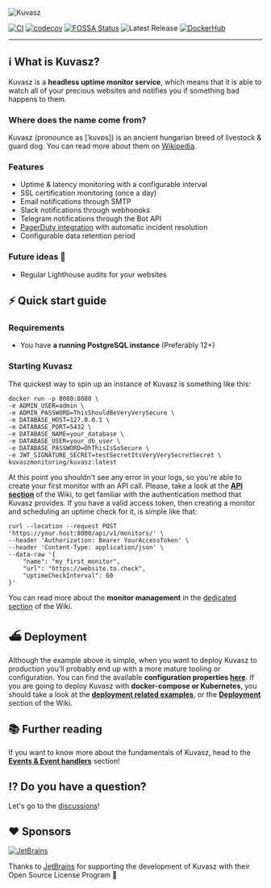 ![Kuvasz](https://github.com/kuvasz-uptime/kuvasz/raw/main/docs/kuvasz_banner.png)

[![CI](https://github.com/kuvasz-uptime/kuvasz/actions/workflows/main.yml/badge.svg)](https://github.com/kuvasz-uptime/kuvasz/actions/workflows/main.yml)
[![codecov](https://codecov.io/gh/kuvasz-uptime/kuvasz/branch/main/graph/badge.svg?token=67X0CD3CGY)](https://codecov.io/gh/kuvasz-uptime/kuvasz)
[![FOSSA Status](https://app.fossa.com/api/projects/git%2Bgithub.com%2Fkuvasz-uptime%2Fkuvasz.svg?type=shield)](https://app.fossa.com/projects/git%2Bgithub.com%2Fkuvasz-uptime%2Fkuvasz?ref=badge_shield)
![Latest Release](https://badgen.net/github/release/kuvasz-uptime/kuvasz)
[![DockerHub](https://badgen.net/badge/docker/hub/blue?icon=docker)](https://hub.docker.com/r/kuvaszmonitoring/kuvasz)

---

## ℹ️ What is Kuvasz?

Kuvasz is a **headless uptime monitor service**, which means that it is able to watch all of your precious websites and notifies you if something bad happens to them.

### Where does the name come from?

Kuvasz (pronounce as [ˈkuvɒs]) is an ancient hungarian breed of livestock & guard dog. You can read more about them on [Wikipedia](https://en.wikipedia.org/wiki/Kuvasz).

### Features

- Uptime & latency monitoring with a configurable interval
- SSL certification monitoring (once a day)
- Email notifications through SMTP
- Slack notifications through webhoooks
- Telegram notifications through the Bot API
- [PagerDuty integration](https://github.com/kuvasz-uptime/kuvasz/blob/main/docs/Integrating-with-PagerDuty.md) with automatic incident resolution
- Configurable data retention period

### Future ideas 🚧

- Regular Lighthouse audits for your websites

## ⚡️  Quick start guide

### Requirements

- You have **a running PostgreSQL instance** (Preferably 12+)

### Starting Kuvasz

The quickest way to spin up an instance of Kuvasz is something like this:

```shell
docker run -p 8080:8080 \
-e ADMIN_USER=admin \
-e ADMIN_PASSWORD=ThisShouldBeVeryVerySecure \
-e DATABASE_HOST=127.0.0.1 \
-e DATABASE_PORT=5432 \
-e DATABASE_NAME=your_database \
-e DATABASE_USER=your_db_user \
-e DATABASE_PASSWORD=OhThisIsSoSecure \
-e JWT_SIGNATURE_SECRET=testSecretItsVeryVerySecretSecret \
kuvaszmonitoring/kuvasz:latest
```

At this point you shouldn't see any error in your logs, so you're able to create your first monitor with an API call. Please, take a look at the [**API section**](https://github.com/kuvasz-uptime/kuvasz/wiki/API) of the Wiki, to get familiar with the authentication method that Kuvasz provides.
If you have a valid access token, then creating a monitor and scheduling an uptime check for it, is simple like that:

```shell
curl --location --request POST 'https://your.host:8080/api/v1/monitors/' \
--header 'Authorization: Bearer YourAccessToken' \
--header 'Content-Type: application/json' \
--data-raw '{
    "name": "my_first_monitor",
    "url": "https://website.to.check",
    "uptimeCheckInterval": 60
}'
```

You can read more about the **monitor management** in the [dedicated section](https://github.com/kuvasz-uptime/kuvasz/wiki/Monitor-management) of the Wiki.

## ⛴ Deployment

Although the example above is simple, when you want to deploy Kuvasz to production you'll probably end up with a more mature tooling or configuration. You can find the available **configuration properties [here](https://github.com/kuvasz-uptime/kuvasz/wiki/Configuration)**.
If you are going to deploy Kuvasz with **docker-compose or Kubernetes**, you should take a look at the [**deployment related examples**](https://github.com/kuvasz-uptime/kuvasz/tree/main/examples), or the [**Deployment**](https://github.com/kuvasz-uptime/kuvasz/wiki/Deployment) section of the Wiki.

## 📚 Further reading

If you want to know more about the fundamentals of Kuvasz, head to the [**Events & Event handlers**](https://github.com/kuvasz-uptime/kuvasz/wiki/Events-&-Event-handlers) section!

## ⁉️ Do you have a question?

Let's go to the [discussions](https://github.com/kuvasz-uptime/kuvasz/discussions)!

## ❤️ Sponsors

[![JetBrains](https://github.com/kuvasz-uptime/kuvasz/raw/main/docs/jetbrains-logo.png)](https://www.jetbrains.com/?from=kuvasz)

Thanks to [JetBrains](https://www.jetbrains.com/?from=kuvasz) for supporting the development of Kuvasz with their Open Source License Program 🙏
